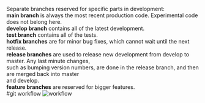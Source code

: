 Separate branches reserved for specific parts in development:\
**main branch** is always the most recent production code. Experimental code does not belong here.\
**develop branch** contains all of the latest development. \
**test branch** contains all of the tests.\
**hotfix branches** are for minor bug fixes, which cannot wait until the next release.\
**release branches** are used to release new development from develop to master. Any last minute changes,\
such as bumping version numbers, are done in the release branch, and then are merged back into master\
and develop. \
**feature branches** are reserved for bigger features.\
#git workflow
![workflow](https://user-images.githubusercontent.com/72381679/221356102-74d6880d-6f55-4905-82ff-022bd8ffdd8b.jpg)
